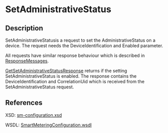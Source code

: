 # SetAdministrativeStatus

## Description

SetAdministrativeStatusis a request to set the AdministrativeStatus on a device. The request needs the DeviceIdentification and Enabled parameter.

All requests have similar response behaviour which is described in [ResponseMessages](../../responsemessages.md).

[GetSetAdministrativeStatusResponse](getsetadministrativestatusresponse.md) returns if the setting SetAdministrativeStatus is enabled. The response contains the DeviceIdentification and CorrelationUid which is received from the SetAdministrativeStatus request.

## References

XSD: [sm-configuration.xsd](https://github.com/OSGP/open-smart-grid-platform/blob/development/osgp/shared/osgp-ws-smartmetering/src/main/resources/schemas/sm-configuration.xsd)

WSDL: [SmartMeteringConfiguration.wsdl](https://github.com/OSGP/open-smart-grid-platform/blob/development/osgp/shared/osgp-ws-smartmetering/src/main/resources/SmartMeteringConfiguration.wsdl)

